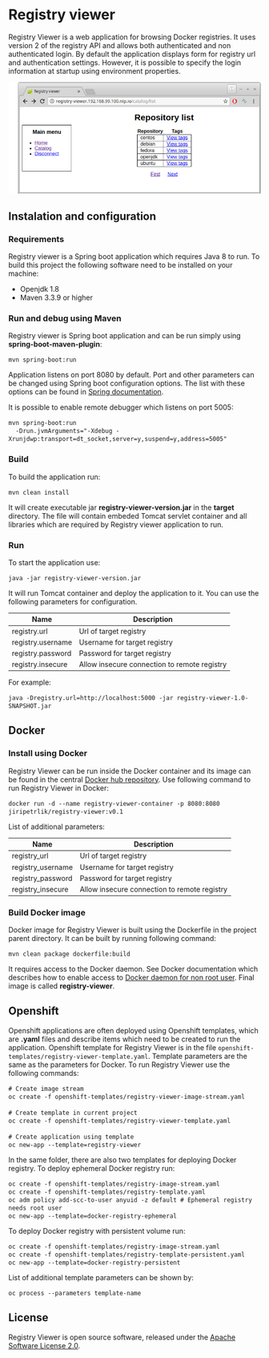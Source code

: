 # Registry viewer

Registry Viewer is a web application for browsing Docker registries.
It uses version 2 of the registry API and allows both authenticated and
non authenticated login. By default the application displays form for
registry url and authentication settings. However, it is possible to
specify the login information at startup using environment properties.

![screenshot](doc/screenshot.png)

## Instalation and configuration

### Requirements

Registry viewer is a Spring boot application which requires Java 8 to
run. To build this project the following software need to
be installed on your machine:

* Openjdk 1.8
* Maven 3.3.9 or higher

### Run and debug using Maven

Registry viewer is Spring boot application and can be run simply
using **spring-boot-maven-plugin**:

```
mvn spring-boot:run
```

Application listens on port 8080 by default. Port and other parameters
can be changed using Spring boot configuration options. The list with
these options can be found in
[Spring documentation](https://docs.spring.io/spring-boot/docs/1.5.10.RELEASE/reference/htmlsingle/#boot-features-customizing-embedded-containers).

It is possible to enable remote debugger which listens on port 5005:

```
mvn spring-boot:run
  -Drun.jvmArguments="-Xdebug -Xrunjdwp:transport=dt_socket,server=y,suspend=y,address=5005"
```

### Build

To build the application run:

```
mvn clean install
```

It will create
executable jar **registry-viewer-version.jar** in the **target**
directory. The file will contain embeded Tomcat servlet container
and all libraries which are required by Registry viewer application
to run.

### Run

To start the application use:
```
java -jar registry-viewer-version.jar
```

It will run Tomcat container and deploy the application to it. You can
use the following parameters for configuration.

| Name | Description
| ------ | ------------- |
| registry.url | Url of target registry |
| registry.username | Username for target registry |
| registry.password | Password for target registry |
| registry.insecure | Allow insecure connection to remote registry |

For example:

```
java -Dregistry.url=http://localhost:5000 -jar registry-viewer-1.0-SNAPSHOT.jar
```

## Docker

### Install using Docker
Registry Viewer can be run inside the Docker container
and its image can be found in the central [Docker hub
repository](https://hub.docker.com/r/jiripetrlik/registry-viewer/).
Use following command to run Registry Viewer in Docker:

```
docker run -d --name registry-viewer-container -p 8080:8080 jiripetrlik/registry-viewer:v0.1
```

List of additional parameters:

| Name | Description
| ------ | ------------- |
| registry_url | Url of target registry |
| registry_username | Username for target registry |
| registry_password | Password for target registry |
| registry_insecure | Allow insecure connection to remote registry |

### Build Docker image

Docker image for Registry Viewer is built using the Dockerfile in the
project parent directory. It can be built by running following command:
```
mvn clean package dockerfile:build
```

It requires access to the Docker daemon. See Docker documentation
which describes how to enable access to
[Docker daemon for non root user](https://docs.docker.com/install/linux/linux-postinstall/).
Final image is called **registry-viewer**.

## Openshift
Openshift applications are often deployed using Openshift templates,
which are **.yaml** files and describe items which need to be created to run
the application. Openshift template for Registry Viewer is in the file
`openshift-templates/registry-viewer-template.yaml`. Template parameters
are the same as the parameters for Docker. To run Registry Viewer use the following
commands:

```
# Create image stream
oc create -f openshift-templates/registry-viewer-image-stream.yaml

# Create template in current project
oc create -f openshift-templates/registry-viewer-template.yaml

# Create application using template
oc new-app --template=registry-viewer
```

In the same folder, there are also two templates for deploying Docker registry.
To deploy ephemeral Docker registry run:

```
oc create -f openshift-templates/registry-image-stream.yaml
oc create -f openshift-templates/registry-template.yaml
oc adm policy add-scc-to-user anyuid -z default # Ephemeral registry needs root user
oc new-app --template=docker-registry-ephemeral
```

To deploy Docker registry with persistent volume run:

```
oc create -f openshift-templates/registry-image-stream.yaml
oc create -f openshift-templates/registry-template-persistent.yaml
oc new-app --template=docker-registry-persistent
```

List of additional template parameters can be shown by:
```
oc process --parameters template-name
```

## License

Registry Viewer is open source software, released under the
[Apache Software License 2.0](http://www.apache.org/licenses/LICENSE-2.0.html).
